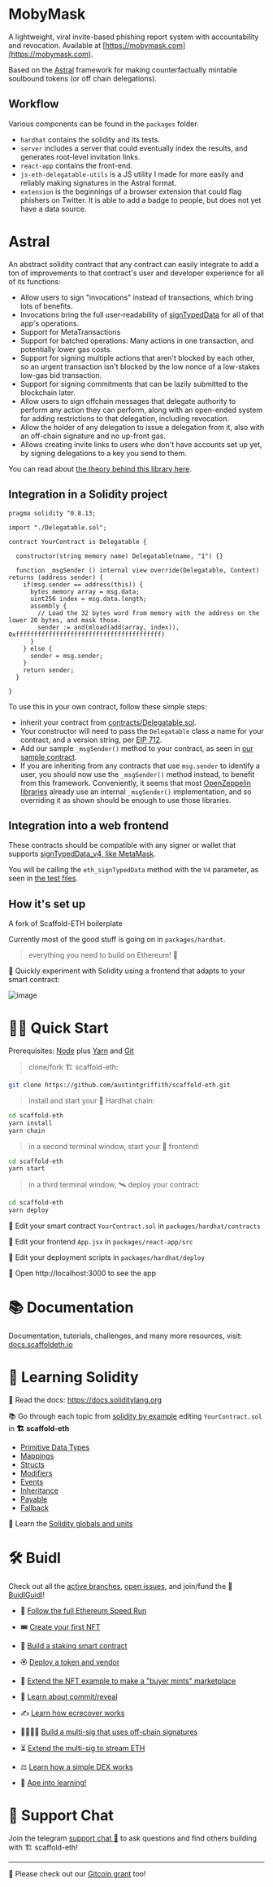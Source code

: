 # MobyMask

A lightweight, viral invite-based phishing report system with accountability and revocation. Available at [https://mobymask.com](https://mobymask.com).

Based on the [Astral](https://github.com/danfinlay/astral-eth) framework for making counterfactually mintable soulbound tokens (or off chain delegations).

## Workflow

Various components can be found in the `packages` folder.
- `hardhat` contains the solidity and its tests.
- `server` includes a server that could eventually index the results, and generates root-level invitation links.
- `react-app` contains the front-end.
- `js-eth-delegatable-utils` is a JS utility I made for more easily and reliably making signatures in the Astral format.
- `extension` is the beginnings of a browser extension that could flag phishers on Twitter. It is able to add a badge to people, but does not yet have a data source.

# Astral

An abstract solidity contract that any contract can easily integrate to add a ton of improvements to that contract's user and developer experience for all of its functions:
- Allow users to sign "invocations" instead of transactions, which bring lots of benefits.
- Invocations bring the full user-readability of [signTypedData](https://docs.metamask.io/guide/signing-data.html#sign-typed-data-v4) for all of that app's operations.
- Support for MetaTransactions
- Support for batched operations: Many actions in one transaction, and potentially lower gas costs.
- Support for signing multiple actions that aren't blocked by each other, so an urgent transaction isn't blocked by the low nonce of a low-stakes low-gas bid transaction.
- Support for signing commitments that can be lazily submitted to the blockchain later.
- Allow users to sign offchain messages that delegate authority to perform any action they can perform, along with an open-ended system for adding restrictions to that delegation, including revocation.
- Allow the holder of any delegation to issue a delegation from it, also with an off-chain signature and no up-front gas.
- Allows creating invite links to users who don't have accounts set up yet, by signing delegations to a key you send to them.

You can read about [the theory behind this library here](https://roamresearch.com/#/app/capabul/page/cnW_23H8w).

## Integration in a Solidity project

```
pragma solidity ^0.8.13;

import "./Delegatable.sol";

contract YourContract is Delegatable {

  constructor(string memory name) Delegatable(name, "1") {}

  function _msgSender () internal view override(Delegatable, Context) returns (address sender) {
    if(msg.sender == address(this)) {
      bytes memory array = msg.data;
      uint256 index = msg.data.length;
      assembly {
        // Load the 32 bytes word from memory with the address on the lower 20 bytes, and mask those.
        sender := and(mload(add(array, index)), 0xffffffffffffffffffffffffffffffffffffffff)
      }
    } else {
      sender = msg.sender;
    }
    return sender;
  }

}
```

To use this in your own contract, follow these simple steps:
- inherit your contract from [contracts/Delegatable.sol](./packages/hardhat/contracts/Delegatable.sol).
- Your constructor will need to pass the `Delegatable` class a name for your contract, and a version string, per [EIP 712](https://eips.ethereum.org/EIPS/eip-712).
- Add our sample `_msgSender()` method to your contract, as seen in [our sample contract](./packages/hardhat/contracts/YourContract.sol).
- If you are inheriting from any contracts that use `msg.sender` to identify a user, you should now use the `_msgSender()` method instead, to benefit from this framework. Conveniently, it seems that most [OpenZeppelin libraries](https://openzeppelin.com/contracts/) already use an internal `_msgSender()` implementation, and so overriding it as shown should be enough to use those libraries.

## Integration into a web frontend

These contracts should be compatible with any signer or wallet that supports [signTypedData_v4, like MetaMask](https://docs.metamask.io/guide/signing-data.html#sign-typed-data-v4).

You will be calling the `eth_signTypedData` method with the `V4` parameter, as seen in [the test files](./packages/hardhat/test/myTest.js).

## How it's set up

A fork of Scaffold-ETH boilerplate

Currently most of the good stuff is going on in `packages/hardhat`.

> everything you need to build on Ethereum! 🚀

🧪 Quickly experiment with Solidity using a frontend that adapts to your smart contract:

![image](https://user-images.githubusercontent.com/2653167/124158108-c14ca380-da56-11eb-967e-69cde37ca8eb.png)


# 🏄‍♂️ Quick Start

Prerequisites: [Node](https://nodejs.org/en/download/) plus [Yarn](https://classic.yarnpkg.com/en/docs/install/) and [Git](https://git-scm.com/downloads)

> clone/fork 🏗 scaffold-eth:

```bash
git clone https://github.com/austintgriffith/scaffold-eth.git
```

> install and start your 👷‍ Hardhat chain:

```bash
cd scaffold-eth
yarn install
yarn chain
```

> in a second terminal window, start your 📱 frontend:

```bash
cd scaffold-eth
yarn start
```

> in a third terminal window, 🛰 deploy your contract:

```bash
cd scaffold-eth
yarn deploy
```

🔏 Edit your smart contract `YourContract.sol` in `packages/hardhat/contracts`

📝 Edit your frontend `App.jsx` in `packages/react-app/src`

💼 Edit your deployment scripts in `packages/hardhat/deploy`

📱 Open http://localhost:3000 to see the app

# 📚 Documentation

Documentation, tutorials, challenges, and many more resources, visit: [docs.scaffoldeth.io](https://docs.scaffoldeth.io)

# 🔭 Learning Solidity

📕 Read the docs: https://docs.soliditylang.org

📚 Go through each topic from [solidity by example](https://solidity-by-example.org) editing `YourContract.sol` in **🏗 scaffold-eth**

- [Primitive Data Types](https://solidity-by-example.org/primitives/)
- [Mappings](https://solidity-by-example.org/mapping/)
- [Structs](https://solidity-by-example.org/structs/)
- [Modifiers](https://solidity-by-example.org/function-modifier/)
- [Events](https://solidity-by-example.org/events/)
- [Inheritance](https://solidity-by-example.org/inheritance/)
- [Payable](https://solidity-by-example.org/payable/)
- [Fallback](https://solidity-by-example.org/fallback/)

📧 Learn the [Solidity globals and units](https://solidity.readthedocs.io/en/v0.6.6/units-and-global-variables.html)

# 🛠 Buidl

Check out all the [active branches](https://github.com/austintgriffith/scaffold-eth/branches/active), [open issues](https://github.com/austintgriffith/scaffold-eth/issues), and join/fund the 🏰 [BuidlGuidl](https://BuidlGuidl.com)!


 - 🚤  [Follow the full Ethereum Speed Run](https://medium.com/@austin_48503/%EF%B8%8Fethereum-dev-speed-run-bd72bcba6a4c)


 - 🎟  [Create your first NFT](https://github.com/austintgriffith/scaffold-eth/tree/simple-nft-example)
 - 🥩  [Build a staking smart contract](https://github.com/austintgriffith/scaffold-eth/tree/challenge-1-decentralized-staking)
 - 🏵  [Deploy a token and vendor](https://github.com/austintgriffith/scaffold-eth/tree/challenge-2-token-vendor)
 - 🎫  [Extend the NFT example to make a "buyer mints" marketplace](https://github.com/austintgriffith/scaffold-eth/tree/buyer-mints-nft)
 - 🎲  [Learn about commit/reveal](https://github.com/austintgriffith/scaffold-eth/tree/commit-reveal-with-frontend)
 - ✍️  [Learn how ecrecover works](https://github.com/austintgriffith/scaffold-eth/tree/signature-recover)
 - 👩‍👩‍👧‍👧  [Build a multi-sig that uses off-chain signatures](https://github.com/austintgriffith/scaffold-eth/tree/meta-multi-sig)
 - ⏳  [Extend the multi-sig to stream ETH](https://github.com/austintgriffith/scaffold-eth/tree/streaming-meta-multi-sig)
 - ⚖️  [Learn how a simple DEX works](https://medium.com/@austin_48503/%EF%B8%8F-minimum-viable-exchange-d84f30bd0c90)
 - 🦍  [Ape into learning!](https://github.com/austintgriffith/scaffold-eth/tree/aave-ape)

# 💬 Support Chat

Join the telegram [support chat 💬](https://t.me/joinchat/KByvmRe5wkR-8F_zz6AjpA) to ask questions and find others building with 🏗 scaffold-eth!

---

🙏 Please check out our [Gitcoin grant](https://gitcoin.co/grants/2851/scaffold-eth) too!
